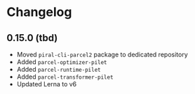# Changelog

## 0.15.0 (tbd)

- Moved `piral-cli-parcel2` package to dedicated repository
- Added `parcel-optimizer-pilet`
- Added `parcel-runtime-pilet`
- Added `parcel-transformer-pilet`
- Updated Lerna to v6
